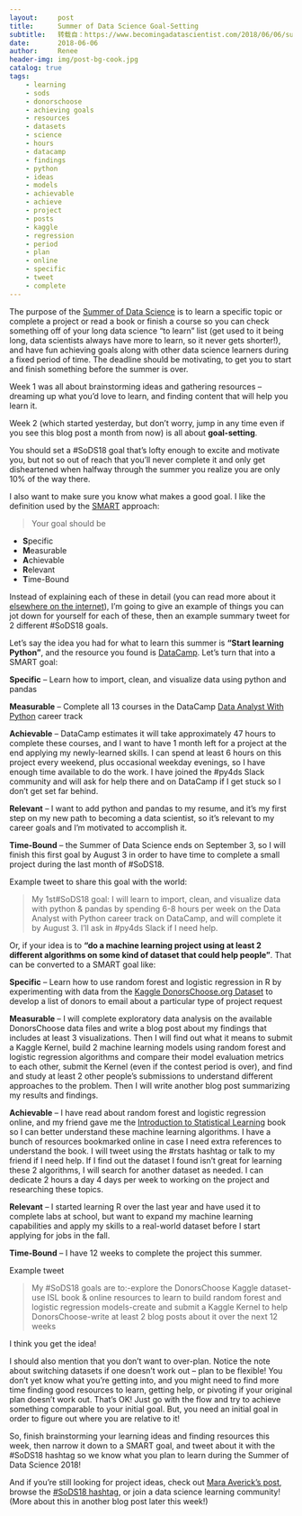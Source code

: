 ```yaml
---
layout:     post
title:      Summer of Data Science Goal-Setting
subtitle:   转载自：https://www.becomingadatascientist.com/2018/06/06/summer-of-data-science-goal-setting/
date:       2018-06-06
author:     Renee
header-img: img/post-bg-cook.jpg
catalog: true
tags:
    - learning
    - sods
    - donorschoose
    - achieving goals
    - resources
    - datasets
    - science
    - hours
    - datacamp
    - findings
    - python
    - ideas
    - models
    - achievable
    - achieve
    - project
    - posts
    - kaggle
    - regression
    - period
    - plan
    - online
    - specific
    - tweet
    - complete
---
```


The purpose of the [Summer of Data Science](https://www.becomingadatascientist.com/2018/05/28/summer-of-data-science-2018-sods18-launch-day) is to learn a specific topic or complete a project or read a book or finish a course so you can check something off of your long data science “to learn” list (get used to it being long, data scientists always have more to learn, so it never gets shorter!), and have fun achieving goals along with other data science learners during a fixed period of time. The deadline should be motivating, to get you to start and finish something before the summer is over.

Week 1 was all about brainstorming ideas and gathering resources – dreaming up what you’d love to learn, and finding content that will help you learn it.

Week 2 (which started yesterday, but don’t worry, jump in any time even if you see this blog post a month from now) is all about **goal-setting**.

You should set a #SoDS18 goal that’s lofty enough to excite and motivate you, but not so out of reach that you’ll never complete it and only get disheartened when halfway through the summer you realize you are only 10% of the way there.


I also want to make sure you know what makes a good goal. I like the definition used by the [SMART](https://en.wikipedia.org/wiki/SMART_criteria) approach:

> Your goal should be

- **S**pecific
- **M**easurable
- **A**chievable
- **R**elevant
- **T**ime-Bound



Instead of explaining each of these in detail (you can read more about it [elsewhere on the internet](https://www.smartsheet.com/blog/essential-guide-writing-smart-goals)), I’m going to give an example of things you can jot down for yourself for each of these, then an example summary tweet for 2 different #SoDS18 goals.

Let’s say the idea you had for what to learn this summer is **“Start learning Python”**, and the resource you found is [DataCamp](https://www.datacamp.com/.?tap_a=5644-dce66f&tap_s=277870-19780f&tm_subid1=sods18). Let’s turn that into a SMART goal:

**Specific** – Learn how to import, clean, and visualize data using python and pandas

**Measurable** – Complete all 13 courses in the DataCamp [Data Analyst With Python](https://www.datacamp.com/tracks/data-analyst-with-python) career track

**Achievable** – DataCamp estimates it will take approximately 47 hours to complete these courses, and I want to have 1 month left for a project at the end applying my newly-learned skills. I can spend at least 6 hours on this project every weekend, plus occasional weekday evenings, so I have enough time available to do the work. I have joined the #py4ds Slack community and will ask for help there and on DataCamp if I get stuck so I don’t get set far behind.

**Relevant** – I want to add python and pandas to my resume, and it’s my first step on my new path to becoming a data scientist, so it’s relevant to my career goals and I’m motivated to accomplish it.

**Time-Bound** – the Summer of Data Science ends on September 3, so I will finish this first goal by August 3 in order to have time to complete a small project during the last month of #SoDS18.

Example tweet to share this goal with the world:

> My 1st#SoDS18 goal: I will learn to import, clean, and visualize data with python & pandas by spending 6-8 hours per week on the Data Analyst with Python career track on DataCamp, and will complete it by August 3. I’ll ask in #py4ds Slack if I need help.

Or, if your idea is to **“do a machine learning project using at least 2 different algorithms on some kind of dataset that could help people”**. That can be converted to a SMART goal like:

**Specific** – Learn how to use random forest and logistic regression in R by experimenting with data from the [Kaggle DonorsChoose.org Dataset](https://www.kaggle.com/donorschoose/io/data) to develop a list of donors to email about a particular type of project request

**Measurable** – I will complete exploratory data analysis on the available DonorsChoose data files and write a blog post about my findings that includes at least 3 visualizations. Then I will find out what it means to submit a Kaggle Kernel, build 2 machine learning models using random forest and logistic regression algorithms and compare their model evaluation metrics to each other, submit the Kernel (even if the contest period is over), and find and study at least 2 other people’s submissions to understand different approaches to the problem. Then I will write another blog post summarizing my results and findings.

**Achievable** – I have read about random forest and logistic regression online, and my friend gave me the [Introduction to Statistical Learning](https://amzn.to/2JwjsDb) book so I can better understand these machine learning algorithms. I have a bunch of resources bookmarked online in case I need extra references to understand the book. I will tweet using the #rstats hashtag or talk to my friend if I need help. If I find out the dataset I found isn’t great for learning these 2 algorithms, I will search for another dataset as needed. I can dedicate 2 hours a day 4 days per week to working on the project and researching these topics.

**Relevant** – I started learning R over the last year and have used it to complete labs at school, but want to expand my machine learning capabilities and apply my skills to a real-world dataset before I start applying for jobs in the fall.

**Time-Bound** – I have 12 weeks to complete the project this summer.

Example tweet

> My #SoDS18 goals are to:-explore the DonorsChoose Kaggle dataset-use ISL book & online resources to learn to build random forest and logistic regression models-create and submit a Kaggle Kernel to help DonorsChoose-write at least 2 blog posts about it over the next 12 weeks

I think you get the idea!

I should also mention that you don’t want to over-plan. Notice the note about switching datasets if one doesn’t work out – plan to be flexible! You don’t yet know what you’re getting into, and you might need to find more time finding good resources to learn, getting help, or pivoting if your original plan doesn’t work out. That’s OK! Just go with the flow and try to achieve something comparable to your initial goal. But, you need an initial goal in order to figure out where you are relative to it!

So, finish brainstorming your learning ideas and finding resources this week, then narrow it down to a SMART goal, and tweet about it with the #SoDS18 hashtag so we know what you plan to learn during the Summer of Data Science 2018!

And if you’re still looking for project ideas, check out [Mara Averick’s post](https://twitter.com/dataandme/status/1004176865618223104), browse the [#SoDS18 hashtag](https://twitter.com/search?f=tweets&vertical=default&q=%23SoDS18&src=savs), or join a data science learning community! (More about this in another blog post later this week!)

 

